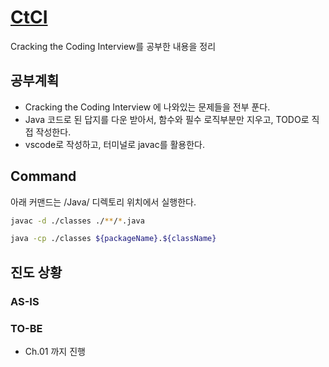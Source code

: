 # [CtCI](https://github.com/careercup/CtCI-6th-Edition)

Cracking the Coding Interview를 공부한 내용을 정리

## 공부계획

- Cracking the Coding Interview 에 나와있는 문제들을 전부 푼다.
- Java 코드로 된 답지를 다운 받아서, 함수와 필수 로직부분만 지우고, TODO로 직접 작성한다.
- vscode로 작성하고, 터미널로 javac를 활용한다.

## Command

아래 커맨드는 /Java/ 디렉토리 위치에서 실행한다.

```sh
javac -d ./classes ./**/*.java

java -cp ./classes ${packageName}.${className}
```

## 진도 상황

### AS-IS

### TO-BE

- Ch.01 까지 진행
